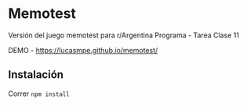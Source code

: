 # Memotest
Versión del juego memotest para r/Argentina Programa - Tarea Clase 11

DEMO - https://lucasmpe.github.io/memotest/

## Instalación
Correr `npm install`